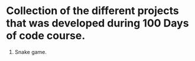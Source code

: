 # Collection of the different projects that was developed during 100 Days of code course.
1. Snake game.
